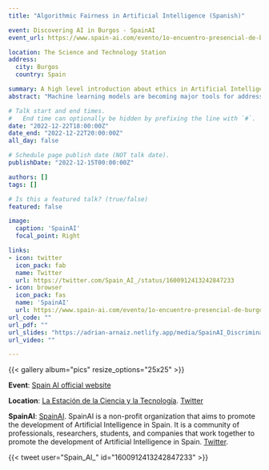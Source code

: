 ```yaml
---
title: "Algorithmic Fairness in Artificial Intelligence (Spanish)"

event: Discovering AI in Burgos - SpainAI
event_url: https://www.spain-ai.com/evento/1o-encuentro-presencial-de-burgos-ai-inteligencia-artificial-networking/

location: The Science and Technology Station
address:
  city: Burgos
  country: Spain

summary: A high level introduction about ethics in Artificial Intelligence, why does discrimination occurs and how to solve it using AI [Scientific Dissemination talk].
abstract: "Machine learning models are becoming major tools for addressing complex social problems and are also increasingly used to make or support decisions about individuals in many consequential areas of their lives, from justice to healthcare. It is therefore necessary to consider the ethical implications of such decisions, including concepts such as privacy, transparency, accountability, reliability, trustworthiness, autonomy, and fairness. Specifically, we will explain the current landscape of algorithmic fairness in AI, i.e., that algorithms make unbiased decisions without discrimination. We will go from the reasons why these algorithms make these biased decisions, to ways to solve this problem. In addition, we will comment on how algorithmic fairness is also present in the valuation of our data or in social networks. The main goal is to provide an overview of what algorithmic justice is, as well as the main technical and social challenges that the community has to address."

# Talk start and end times.
#   End time can optionally be hidden by prefixing the line with `#`.
date: "2022-12-22T18:00:00Z"
date_end: "2022-12-22T20:00:00Z"
all_day: false

# Schedule page publish date (NOT talk date).
publishDate: "2022-12-15T00:00:00Z"

authors: []
tags: []

# Is this a featured talk? (true/false)
featured: false

image:
  caption: 'SpainAI'
  focal_point: Right

links:
- icon: twitter
  icon_pack: fab
  name: Twitter
  url: https://twitter.com/Spain_AI_/status/1600912413242847233
- icon: browser
  icon_pack: fas
  name: 'SpainAI'
  url: https://www.spain-ai.com/evento/1o-encuentro-presencial-de-burgos-ai-inteligencia-artificial-networking/
url_code: ""
url_pdf: ""
url_slides: "https://adrian-arnaiz.netlify.app/media/SpainAI_Discriminacion_Algoritmica.pdf"
url_video: ""

---
```


{{< gallery album="pics" resize_options="25x25" >}}

**Event**: [Spain AI official website](https://www.spain-ai.com/evento/1o-encuentro-presencial-de-burgos-ai-inteligencia-artificial-networking/)

**Location**: [La Estación de la Ciencia y la Tecnología](https://laestacioncyt.es/). [Twitter](https://twitter.com/laestacioncyt)

**SpainAI**: [SpainAI](https://www.spain-ai.com/). SpainAI is a non-profit organization that aims to promote the development of Artificial Intelligence in Spain. It is a community of professionals, researchers, students, and companies that work together to promote the development of Artificial Intelligence in Spain. [Twitter](https://twitter.com/spain_ai_).

{{< tweet user="Spain_AI_" id="1600912413242847233" >}}